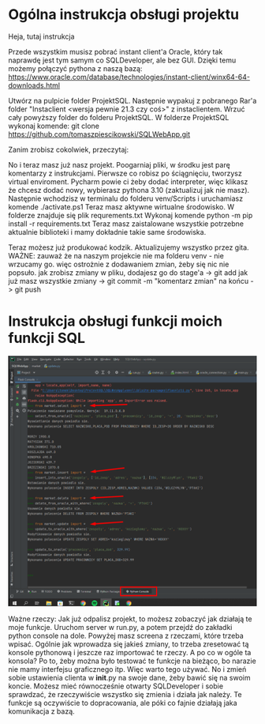 # Ogólna instrukcja obsługi projektu

Heja, tutaj instrukcja

Przede wszystkim musisz pobrać instant client'a Oracle, który tak naprawdę jest tym samym co SQLDeveloper, ale bez GUI.
Dzięki temu możemy połączyć pythona z naszą bazą: https://www.oracle.com/database/technologies/instant-client/winx64-64-downloads.html

Utwórz na pulpicie folder ProjektSQL. 
Następnie wypakuj z pobranego Rar'a folder "Instaclient <wersja pewnie 21.3 czy coś>" z instaclientem.
Wrzuć cały powyższy folder do folderu ProjektSQL.
W folderze ProjektSQL wykonaj komende: git clone https://github.com/tomaszpiescikowski/SQLWebApp.git

Zanim zrobisz cokolwiek, przeczytaj:

No i teraz masz już nasz projekt. Poogarniaj pliki, w środku jest parę komentarzy z instrukcjami.
Pierwsze co robisz po ściągnięciu, tworzysz virtual enviroment.
Pycharm powie ci żeby dodać interpreter, więc klikasz że chcesz dodać nowy, wybierasz pythona 3.10 (zaktualizuj jak nie masz).
Następnie wchodzisz w terminalu do folderu venv/Scripts i uruchamiasz komende ./activate.ps1
Teraz masz aktywne wirtualne środowisko.
W folderze znajduje się plik requrements.txt
Wykonaj komende python -m pip install -r requirements.txt
Teraz masz zaistalowane wszystkie potrzebne aktualnie biblioteki i mamy dokładnie takie same środowiska.

Teraz możesz już produkować kodzik. Aktualizujemy wszystko przez gita.
WAŻNE:
zauważ że na naszym projekcie nie ma folderu venv - nie wrzucamy go.
więc ostrożnie z dodawaniem zmian, żeby się nic nie popsuło.
jak zrobisz zmiany w pliku, dodajesz go do stage'a -> git add <plik>
jak już masz wszystkie zmiany -> git commit -m "komentarz zmian"
na końcu -> git push



# Instrukcja obsługi funkcji moich funkcji SQL
![](important/Screenshot_2.png)

Ważne rzeczy:
Jak już odpalisz projekt, to możesz zobaczyć jak działają te moje funkcje. Uruchom server w run.py, a potem przejdź do zakładki python console na dole. Powyżej masz screena z rzeczami, które trzeba wpisać. Ogólnie jak wprowadza się jakieś zmiany, to trzeba zresetować tą konsole pythonową i jeszcze raz importować te rzeczy. A po co w ogóle ta konsola? Po to, żeby można było testować te funkcje na bieżąco, bo narazie nie mamy interfejsu graficznego itp. Więc warto tego używać. No i zmień sobie ustawienia clienta w __init__.py na swoje dane, żeby bawić się na swoim koncie. Możesz mieć równocześnie otwarty SQLDeveloper i sobie sprawdzać, że rzeczywiście wszystko się zmienia i działa jak należy. Te funkcje są oczywiście to dopracowania, ale póki co fajnie działają jaka komunikacja z bazą. 
